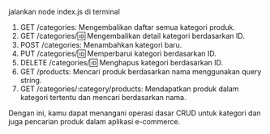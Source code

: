 jalankan node index.js di terminal

1. GET /categories: Mengembalikan daftar semua kategori produk.
2. GET /categories/:id: Mengembalikan detail kategori berdasarkan ID.
3. POST /categories: Menambahkan kategori baru.
4. PUT /categories/:id: Memperbarui kategori berdasarkan ID.
5. DELETE /categories/:id: Menghapus kategori berdasarkan ID.
6. GET /products: Mencari produk berdasarkan nama menggunakan query string.
7. GET /categories/:category/products: Mendapatkan produk dalam kategori tertentu dan mencari berdasarkan nama.

Dengan ini, kamu dapat menangani operasi dasar CRUD untuk kategori dan juga pencarian produk dalam aplikasi e-commerce.